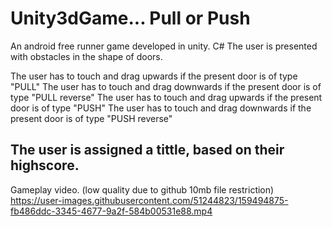 # Unity3dGame... Pull or Push

An android free runner game developed in unity. C#
The user is presented with obstacles in the shape of doors.

The user has to touch and drag upwards if the present door is of type "PULL"
The user has to touch and drag downwards if the present door is of type "PULL reverse"
The user has to touch and drag upwards if the present door is of type "PUSH"
The user has to touch and drag downwards if the present door is of type "PUSH reverse"

The user is assigned a tittle, based on their highscore. 
---
Gameplay video. (low quality due to github 10mb file restriction)
https://user-images.githubusercontent.com/51244823/159494875-fb486ddc-3345-4677-9a2f-584b00531e88.mp4

